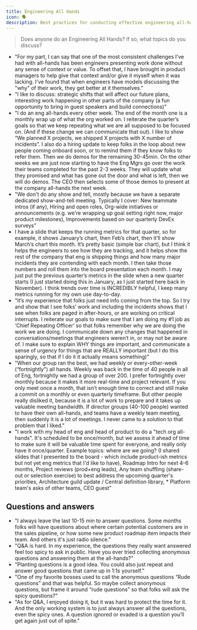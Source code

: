 ```yaml
---
title: Engineering All Hands
icon: 🗣️
description: Best practices for conducting effective engineering all-hands meetings, including topics, formats, and Q&A strategies.
---
```


> Does anyone do an Engineering All Hands? If so, what topics do you discuss?

* "For my part, I can say that one of the most consistent challenges I've had with all-hands has been engineers presenting work done without any sense of context or value. To offset that, I have brought in product managers to help give that context and/or give it myself when it was lacking. I've found that when engineers have models discussing the "why" of their work, they get better at it themselves."
* "I like to discuss: strategic shifts that will affect our future plans, interesting work happening in other parts of the company (a fun opportunity to bring in guest speakers and build connections)"
* "I do an eng all-hands every other week. The end of the month one is a monthly wrap up of what the org worked on. I reiterate the quarter’s goals so that we keep repeating what we are all supposed to be focused on. (And if these change we can communicate that out). I like to show “We planned X projects, we shipped X projects with X number of incidents”. I also do a hiring update to keep folks in the loop about new people coming onboard soon, or to remind them if they know folks to refer them. Then we do demos for the remaining 30-45min. On the other weeks we are just now starting to have the Eng Mgrs go over the work their teams completed for the past 2-3 weeks. They will update what they promised and what has gone out the door and what is left, then we will do demos. The CEO then selects some of those demos to present at the company all-hands the next week.
* "We don't do any show and tell, mostly because we have a separate dedicated show-and-tell meeting. Typically I cover: New teammate intros (if any), Hiring and open roles, Org-wide initiatives or announcements (e.g. we're wrapping up goal setting right now, major product milestones), Improvements based on our quarterly DevEx surveys"
* I have a slide that keeps the running metrics for that quarter, so for example, it shows January’s chart, then Feb’s chart, then it’ll show March’s chart this month. It’s pretty basic (simple bar chart), but I think it helps the engineers to see how they are tracking, and it helps show the rest of the company that eng is shipping things and how many major incidents they are contending with each month. I then take those numbers and roll them into the board presentation each month. I may just put the previous quarter’s metrics in the slide when a new quarter starts (I just started doing this in January, as I just started here back in November). I think trends over time is INCREDIBLY helpful, I keep many metrics running for my own use day-to-day.
* "It’s my experience that folks just need info coming from the top. So I try and show that I see folks’ work and including the incidents shows that I see when folks are paged in after-hours, or are working on critical interrupts. I reiterate our goals to make sure that I am doing my #1 job as ‘Chief Repeating Officer’ so that folks remember why we are doing the work we are doing. I communicate down any changes that happened in conversations/meetings that engineers weren’t in, or may not be aware of. I make sure to explain WHY things are important, and communicate a sense of urgency for things that are REALLY important (but I do this sparingly, so that if I do it it actually means something)"
* "When our group ran the best, we had weekly or every-other-week (“fortnightly”) all hands. Weekly was back in the time of 40 people in all of Eng, fortnightly we had a group of over 200. I prefer fortnightly over monthly because it makes it more real-time and project relevant. If you only meet once a month, that isn’t enough time to correct and still make a commit on a monthly or even quarterly timeframe. But other people really disliked it, because it is a lot of work to prepare and it takes up valuable meeting bandwidth. If director groups (40-100 people) wanted to have their own all-hands, and teams have a weekly team meeting, then suddenly it is a lot of meetings. I never came to a solution to that problem that I liked."
* "I work with my head of eng and head of product to do a "tech org all-hands". It's scheduled to be once/month, but we assess it ahead of time to make sure it will be valuable time spent for everyone, and really only have it once/quarter. Example topics: where are we going? (I shared slides that I presented to the board - which include product-ish metrics but not yet eng metrics that I'd like to have), Roadmap Intro for next 4-6 months, Project reviews (prod+eng leads), Any team shuffling (share-out or selection exercise) to best address the upcoming quarter's priorities, Architecture guild update / Central definition library, * Platform team's asks of other teams, CEO guest"

## Questions and answers

* "I always leave the last 10-15 min to answer questions. Some months folks will have questions about where certain potential customers are in the sales pipeline, or how some new product roadmap item impacts their team. And others it's just radio silence."
* "Q\&A is hard. In my experience, the questions they really want answered feel too spicy to ask in public. Have you ever tried collecting anonymous questions and answering them at the all-hands?"
* "Planting questions is a good idea. You could also just repeat and answer good questions that came up in 1:1s yourself."
* "One of my favorite bosses used to call the anonymous questions “Rude questions” and that was helpful. So maybe collect anonymous questions, but frame it around “rude questions” so that folks will ask the spicy questions?"
* "As for Q\&A, I enjoyed doing it, but it was hard to protect the time for it. And the only working system is to just always answer all the questions, even the spicy ones. A question ignored or evaded is a question you’ll get again just out of spite."
